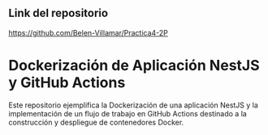 ## Link del repositorio 

https://github.com/Belen-Villamar/Practica4-2P 

# Dockerización de Aplicación NestJS y GitHub Actions
Este repositorio ejemplifica la Dockerización de una aplicación NestJS y la implementación de un flujo de trabajo en GitHub Actions destinado a la construcción y despliegue de contenedores Docker.

